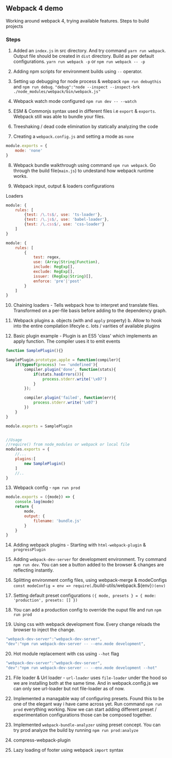 ## Webpack 4 demo
Working around webpack 4, trying available features. Steps to build projects

### Steps

1. Added an `index.js` in src directory. And try command `yarn run webpack`. Output file should be created in `dist` directory. Build as per default configurations. `yarn run webpack -p` or `npm run webpack -- -p`

2. Adding npm scripts for environment builds using `--` operator.

3. Setting up debugging for node process & webpack `npm run debugthis` and `npm run debug`. `"debug":"node --inspect --inspect-brk ./node_modules/webpack/bin/webpack.js"`

4. Webpack watch mode configured `npm run dev -- --watch`

5. ESM & Commonjs syntax used in different files i.e `export` & `exports`. Webpack still was able to bundle your files. 

6. Treeshaking / dead code elimination by statically analyzing the code

7. Creating a `webpack.config.js` and setting a mode as `none`

```js
module.exports = {
	mode: 'none'
}
```

8. Webpack bundle walkthrough using command `npm run webpack`. Go through the build file(`main.js`) to undestand how webpack runtime works.

9. Webpack input, output & loaders configurations

Loaders
```js
module: {
	rules: [
		{test: /\.ts$/, use: 'ts-loader'},
		{test: /\.js$/, use: 'babel-loader'},
		{test: /\.css$/, use: 'css-loader'}
	]
}
```

```js
module: {
	rules: [
		{
			test: regex,
			use: (Array|String|Function),
			include: RegExp[],
			exclude: RegExp[],
			issuer: (RegExp|String)[],
			enforce: 'pre'|'post'
		}
	]
}
```

10. Chaining loaders - Tells webpack how to interpret and translate files. Transformed on a per-file basis before adding to the dependency graph.

11. Webpack plugins 
 a. objects (with and `apply` property)
 b. Allow to hook into the entire compilation lifecyle
 c. lots / varities of available plugins

12. Basic plugin example - Plugin is an ES5 'class' which implements an apply function. The compiler uses it to emit events

```js
function SamplePlugin(){}

SamplePlugin.prototype.apple = function(compiler){
	if(typeof(process) !== 'undefined'){
		compiler.plugin('done', function(stats){
			if(stats.hasErrors()){
				process.stderr.write('\x07')
			}
		});

		compiler.plugin('failed', function(err){
			process.stderr.write('\x07')
		})
	}
}

module.exports = SamplePlugin


//Usage
//require() from node_modules or webpack or local file
modules.exports = {
	//...
	plugins:[
		new SamplePlugin()
	]
	//..
}
```

13. Webpack config - `npm run prod`

```js
module.exports = ({mode}) => {
	console.log(mode)
	return {
		mode,
		output: {
			filename: 'bundle.js'
		}	
	}
}
```

14. Adding webpack plugins - Starting with `html-webpack-plugin` & `progressPlugin`

15. Adding `webpack-dev-server` for development environment. Try command `npm run dev`. You can see a button added to the browser & changes are reflecting instantly.

16. Splitting environment config files, using webpack-merge & modeConfigs `const modeConfig = env => require(`./build-utils/webpack.${env}`)(env)`

17. Setting default preset configurations `({ mode, presets } = { mode: 'production', presets: [] })`

18. You can add a production config to override the ouput file and run `npm run prod`

19. Using css with webpack development flow. Every change reloads the browser to inject the change.

```js
"webpack-dev-server":"webpack-dev-server",
"dev":"npm run webpack-dev-server -- --env.mode development",
```

20. Hot module replacement with css using `--hot` flag

```js
"webpack-dev-server":"webpack-dev-server",
"dev":"npm run webpack-dev-server -- --env.mode development --hot"
```

21. File loader & Url loader - `url-loader` uses `file-loader` under the hood so we are installing both at the same time. And in webpack.config.js we can only see url-loader but not file-loader as of now.

22. Implemented a managable way of configuring presets. Found this to be one of the elegant way i have came across yet. Run command `npm run prod` everything working. Now we can start adding different preset / experimentation configurations those can be composed together.

23. Implemented `webpack-bundle-analyzer` using preset concept. You can try prod analyze the build by running `npm run prod:analyze`

24. compress-webpack-plugin

25. Lazy loading of footer using webpack `import` syntax